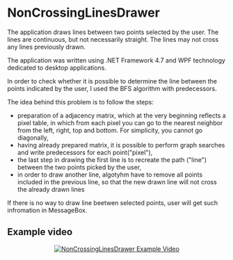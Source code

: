 # NonCrossingLinesDrawer
The application draws lines between two points selected by the user. The lines are continuous, but not necessarily straight. The lines may not cross any lines previously drawn.

The application was written using .NET Framework 4.7 and WPF technology dedicated to desktop applications. 

In order to check whether it is possible to determine the line between the points indicated by the user, I used the BFS algorithm with predecessors.

The idea behind this problem is to follow the steps:
* preparation of a adjacency matrix, which at the very beginning reflects a pixel table, in which from each pixel you can go to the nearest neighbor from the left, right, top and bottom. For simplicity, you cannot go diagonally,
* having already prepared matrix, it is possible to perform graph searches and write predecessors for each point("pixel"),
* the last step in drawing the first line is to recreate the path ("line") between the two points picked by the user,
* in order to draw another line, algotyhm have to remove all points included in the previous line, so that the new drawn line will not cross the already drawn lines

If there is no way to draw line beetwen selected points, user will get such infromation in MessageBox.

## Example video
<div align="center">
<a href="https://www.youtube.com/watch?v=EDCqrdFl9tA"><img src="https://img.youtube.com/vi/EDCqrdFl9tA/0.jpg" alt="NonCrossingLinesDrawer Example Video"></a>
</div>